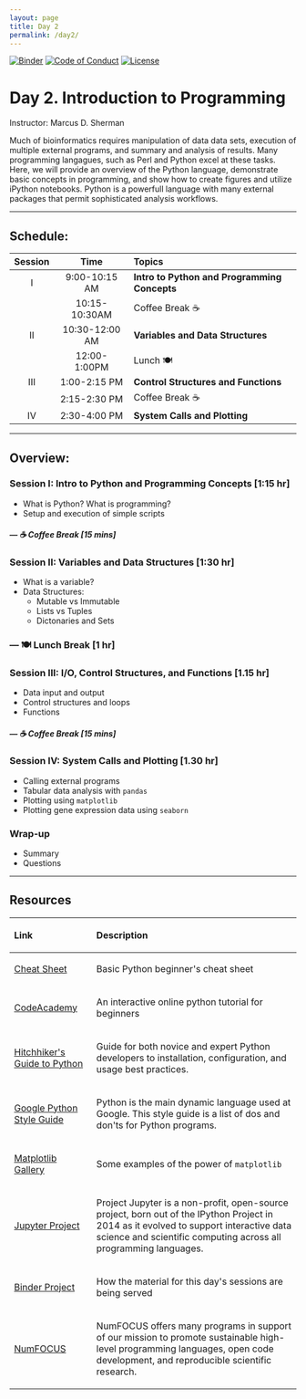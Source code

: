 ```yaml
---
layout: page
title: Day 2
permalink: /day2/
---
```


[![Binder](https://mybinder.org/badge.svg)](https://mybinder.org/v2/gh/betteridiot/biocomp_bootcamp/master?urlpath=lab&filepath=index.ipynb)
[![Code of Conduct](https://img.shields.io/badge/%E2%9D%A4-code%20of%20conduct-blue.svg?style=flat)](https://github.com/betteridiot/biocomp_bootcamp/blob/master/CODE_OF_CONDUCT.md)
[![License](https://img.shields.io/badge/License-BSD%203--Clause-green.svg)](https://github.com/betteridiot/biocomp_bootcamp/blob/master/LICENSE)


# Day 2. Introduction to Programming
Instructor: Marcus D. Sherman

Much of bioinformatics requires manipulation of data data sets, execution of multiple external programs, and summary and analysis of results.  Many programming langagues, such as Perl and Python excel at these tasks.  Here, we will provide an overview of the Python language, demonstrate basic concepts in programming, and show how to create figures and utilize iPython notebooks.  Python is a powerfull language with many external packages that permit sophisticated analysis workflows.

---

## Schedule:

| Session | Time           | Topics                   |
| :-----: |:--------------:| :----------------------- |
| I       | 9:00-10:15 AM  | **Intro to Python and Programming Concepts** |
|         | 10:15-10:30AM  | Coffee Break &#9749;             |
| II      | 10:30-12:00 AM | **Variables and Data Structures**       |
|         | 12:00-1:00PM   | Lunch &#127869;                   |
| III     | 1:00-2:15 PM   | **Control Structures and Functions**    |
|         | 2:15-2:30 PM   | Coffee Break  &#9749;            |
| IV      | 2:30-4:00 PM   | **System Calls and Plotting**   |

---

## Overview:
### Session I: Intro to Python and Programming Concepts [1:15 hr]
- What is Python?  What is programming?
- Setup and execution of simple scripts

##### &#8212; &#9749; Coffee Break [15 mins]

### Session II: Variables and Data Structures [1:30 hr] 
- What is a variable?
- Data Structures:
  - Mutable vs Immutable
  - Lists vs Tuples
  - Dictonaries and Sets

### &#8212; &#127869; Lunch Break [1 hr]

### Session III: I/O, Control Structures, and Functions [1.15 hr]
- Data input and output
- Control structures and loops
- Functions

##### &#8212; &#9749; Coffee Break [15 mins]

### Session IV: System Calls and Plotting [1.30 hr]
- Calling external programs
- Tabular data analysis with `pandas`
- Plotting using `matplotlib`
- Plotting gene expression data using `seaborn`

### Wrap-up
- Summary
- Questions
---

## Resources
| <p align="left"> Link </p>| <p align="left">Description   </p>        |
| :-----: |:--------------:|
|<p align="left">[Cheat Sheet](https://github.com/ehmatthes/pcc/releases/download/v1.0.0/beginners_python_cheat_sheet_pcc.pdf)</p>| <p align="left">Basic Python beginner's cheat sheet</p>|
|<p align="left">[CodeAcademy](https://www.codecademy.com/learn/python)</p>| <p align="left">An interactive online python tutorial for beginners</p>|
|<p align="left">[Hitchhiker's Guide to Python](https://docs.python-guide.org/)</p>| <p align="left">Guide for both novice and expert Python developers to installation, configuration, and usage best practices.</p>|
|<p align="left">[Google Python Style Guide](https://github.com/google/styleguide/blob/gh-pages/pyguide.md)</p>| <p align="left">Python is the main dynamic language used at Google. This style guide is a list of dos and don'ts for Python programs.</p>|
|<p align="left">[Matplotlib Gallery](http://matplotlib.org/gallery.html)</p>| <p align="left">Some examples of the power of `matplotlib`</p>|
|<p align="left">[Jupyter Project](http://jupyter.org/)</p>| <p align="left">Project Jupyter is a non-profit, open-source project, born out of the IPython Project in 2014 as it evolved to support interactive data science and scientific computing across all programming languages.</p>|
|<p align="left">[Binder Project](https://mybinder.org/#)</p>| <p align="left">How the material for this day's sessions are being served</p>|
|<p align="left">[NumFOCUS](https://numfocus.org/)</p>| <p align="left">NumFOCUS offers many programs in support of our mission to promote sustainable high-level programming languages, open code development, and reproducible scientific research.</p>|


